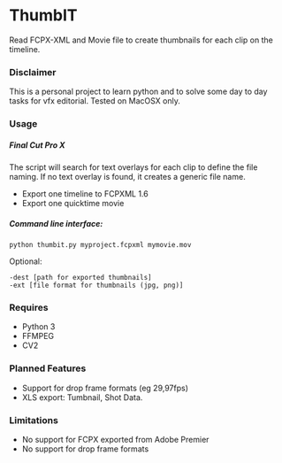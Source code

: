 # ThumbIT
Read FCPX-XML and Movie file to create thumbnails for each clip on the timeline.

### Disclaimer
This is a personal project to learn python and to solve some day to day tasks for vfx editorial.
Tested on MacOSX only.

### Usage

##### Final Cut Pro X

The script will search for text overlays for each clip to define the file naming. 
If no text overlay is found, it creates a generic file name.
- Export one timeline to FCPXML 1.6
- Export one quicktime movie

##### Command line interface:

` python thumbit.py myproject.fcpxml mymovie.mov `

Optional:

```
-dest [path for exported thumbnails]
-ext [file format for thumbnails (jpg, png)]
```

### Requires

- Python 3
- FFMPEG
- CV2

### Planned Features
- Support for drop frame formats (eg 29,97fps)
- XLS export: Tumbnail, Shot Data.

### Limitations
- No support for FCPX exported from Adobe Premier
- No support for drop frame formats